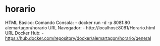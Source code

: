 # horario

HTML Básico:
Comando Consola:
	- docker run -d -p 8081:80 alemartagon/horario
URL Navegador:
	- http://localhost:8081/Horario.html
URL Docker Hub:
	- https://hub.docker.com/repository/docker/alemartagon/horario/general
